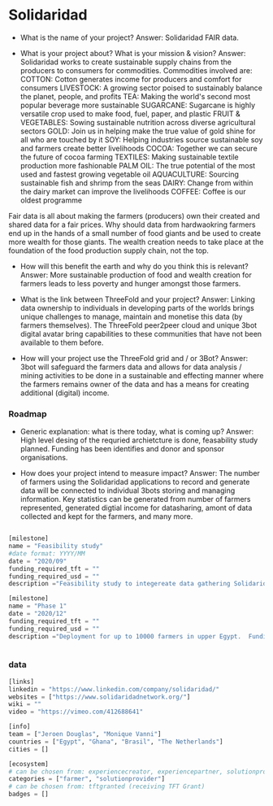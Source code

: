 # Solidaridad

- What is the name of your project? 
Answer: Solidaridad FAIR data.

- What is your project about? What is your mission & vision? 
Answer: Solidaridad works to create sustainable supply chains from the producers to consumers for commodities. Commodities involved are:
    COTTON: Cotton generates income for producers and comfort for consumers
    LIVESTOCK: A growing sector poised to sustainably balance the planet, people, and profits
    TEA: Making the world's second most popular beverage more sustainable
    SUGARCANE: Sugarcane is highly versatile crop used to make food, fuel, paper, and plastic
    FRUIT & VEGETABLES: Sowing sustainable nutrition across diverse agricultural sectors
    GOLD: Join us in helping make the true value of gold shine for all who are touched by it
    SOY: Helping industries source sustainable soy and farmers create better livelihoods
    COCOA: Together we can secure the future of cocoa farming
    TEXTILES: Making sustainable textile production more fashionable
    PALM OIL: The true potential of the most used and fastest growing vegetable oil
    AQUACULTURE: Sourcing sustainable fish and shrimp from the seas
    DAIRY: Change from within the dairy market can improve the livelihoods
    COFFEE: Coffee is our oldest programme

Fair data is all about making the farmers (producers) own their created and shared data for a fair prices.  Why should data from hardwaokring farmers end up in the hands of a small number of food giants and be used to create more wealth for those giants.  The wealth creation needs to take place at the foundation of the food production supply chain, not the top.

- How will this benefit the earth and why do you think this is relevant? 
Answer: More sustainable production of food and wealth creation for farmers leads to less poverty and hunger amongst those farmers.

- What is the link between ThreeFold and your project? 
Answer: Linking data ownership to individuals in developing parts of the worlds brings unique challenges to manage, maintain and monetise this data (by farmers themselves).  The ThreeFold peer2peer cloud and unique 3bot digital avatar bring capabilities to these communities that have not been available to them before.

- How will your project use the ThreeFold grid and / or 3Bot?
Answer:  3bot will safeguard the farmers data and allows for data analysis / mining activities to be done in a sustainable and effecting manner where the farmers remains owner of the data and has a means for creating additional (digital) income.



### Roadmap

- Generic explanation: what is there today, what is coming up?
Answer:  High level desing of the requried archietcture is done, feasability study planned. Funding has been identifies and donor and sponsor organisations.

- How does your project intend to measure impact?
Answer: The number of farmers using the Solidaridad applications to record and generate data will be connected to individual 3bots storing and managing information. Key statistics can be generated from number of farmers represented, generated digtial income for datasharing, amont of data collected and kept for the farmers, and many more.


```python

[milestone]
name = "Feasibility study"
#date format: YYYY/MM 
date = "2020/09"
funding_required_tft = ""
funding_required_usd = ""
description ="Feasibility study to integereate data gathering Solidaridad apps to TF 3bots.  A small capacity rquirement for thiss tudy will have to be create local to the feasibility study. Most likely this will be Ghana."

[milestone]
name = "Phase 1"
date = "2020/12"
funding_required_tft = ""
funding_required_usd = ""
description ="Deployment for up to 10000 farmers in upper Egypt.  Funding has been identified and is being secured to support this phase 1 deployment. The intend is to have local TF Grid capacity in locations that farmers visit frequently for input (fertiliser, seeds, pesticides etc) and can interact through a local wifi connection with the 3nodes based services."
    
```

### data

```python
[links]
linkedin = "https://www.linkedin.com/company/solidaridad/"
websites = ["https://www.solidaridadnetwork.org/"]
wiki = ""
video = "https://vimeo.com/412688641"

[info]
team = ["Jeroen Douglas", "Monique Vanni"]
countries = ["Egypt", "Ghana", "Brasil", "The Netherlands"]
cities = []

[ecosystem]
# can be chosen from: experiencecreator, experiencepartner, solutionprovider, farmer, systemintegrator
categories = ["farmer", "solutionprovider"]
# can be chosen from: tftgranted (receiving TFT Grant)
badges = []

```
